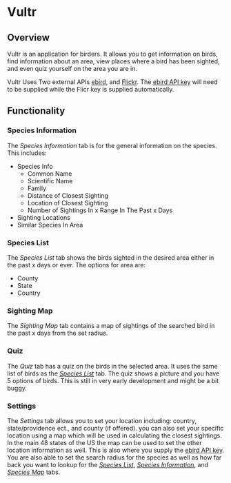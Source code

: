 # Vultr

## Overview
Vultr is an application for birders. It allows you to get information on birds, find information about an area, view places where a bird has been sighted, and even quiz yourself on the area you are in.

Vultr Uses Two external APIs [ebird](https://ebird.org/home), and  [Flickr](https://flickr.com). The [ebird API key](https://ebird.org/api/keygen) will need to be supplied while the Flicr key is supplied automatically.

## Functionality

### Species Information

  The _Species Information_ tab is for the general information on the species. This includes:
  * Species Info
    - Common Name
    - Scientific Name
    - Family
    - Distance of Closest Sighting
    - Location of Closest Sighting
    - Number of Sightings In x Range In The Past x Days
  * Sighting Locations
  * Similar Species In Area

### Species List

  The _Species List_ tab shows the birds sighted in the desired area either in the past x days or ever. The options for area are:
  * County
  * State
  * Country

### Sighting Map

  The _Sighting Map_ tab contains a map of sightings of the searched bird in the past x days from the set radius.

### Quiz

  The _Quiz_ tab has a quiz on the birds in the selected area. It uses the same list of birds as the  [_Species List_](README.md#species-list) tab. The quiz shows a picture and you have 5 options of birds. This is still in very early development and might be a bit buggy.

### Settings

  The _Settings_ tab allows you to set your location including: country, state/providence ect., and county (if offered). you can also set your specific location using a map which will be used in calculating the closest sightings. In the main 48 states of the US the map can be used to set the other location information as well. This is also where you supply the [ebird API key](https://ebird.org/api/keygen). You are also able to set the search radius for the species as well as how far back you want to lookup for the [_Species List_](README.md#species-list), [_Species Information_](README.md#species-information), and [_Species Map_](README.md#sighting-map) tabs.
